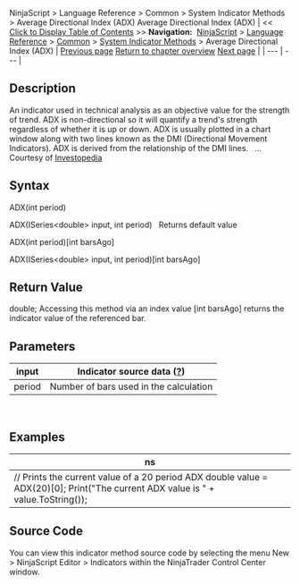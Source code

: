 ﻿
NinjaScript \> Language Reference \> Common \> System Indicator Methods \> Average Directional Index (ADX)
Average Directional Index (ADX)
| \<\< [Click to Display Table of Contents](average_directional_index_adx.md) \>\> **Navigation:**     [NinjaScript](ninjascript.md) \> [Language Reference](language_reference_wip.md) \> [Common](common.md) \> [System Indicator Methods](indicators.md) \> Average Directional Index (ADX) | [Previous page](aroon_oscillator.md) [Return to chapter overview](indicators.md) [Next page](average_directional_movement_r.md) |
| --- | --- |
## Description
An indicator used in technical analysis as an objective value for the strength of trend. ADX is non\-directional so it will quantify a trend's strength regardless of whether it is up or down. ADX is usually plotted in a chart window along with two lines known as the DMI (Directional Movement Indicators). ADX is derived from the relationship of the DMI lines.
 
... Courtesy of [Investopedia](http://investopedia.com/terms/a/adx.asp)

## Syntax
ADX(int period)  

ADX(ISeries\<double\> input, int period)
 
Returns default value  

ADX(int period)\[int barsAgo]  

ADX(ISeries\<double\> input, int period)\[int barsAgo]

## Return Value
double; Accessing this method via an index value \[int barsAgo] returns the indicator value of the referenced bar.

## Parameters
| input | Indicator source data ([?](valid_input_data_for_indicator.md)) |
| --- | --- |
| period | Number of bars used in the calculation |

 
## 
## Examples
| ns |
| --- |
| // Prints the current value of a 20 period ADX double value \= ADX(20)\[0]; Print("The current ADX value is " \+ value.ToString()); |

## Source Code
You can view this indicator method source code by selecting the menu New \> NinjaScript Editor \> Indicators within the NinjaTrader Control Center window.
